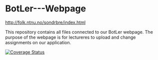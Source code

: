 # BotLer---Webpage

http://folk.ntnu.no/sondrbre/index.html

This repository contains all files connected to our BotLer webpage. The purpose of the webpage is for lectureres to upload and change assignments on our application. 

<a href='https://coveralls.io/github/sondrebrekke/BotLer---Webpage?branch=master'><img src='https://coveralls.io/repos/github/sondrebrekke/BotLer---Webpage/badge.svg?branch=master' alt='Coverage Status' /></a>
